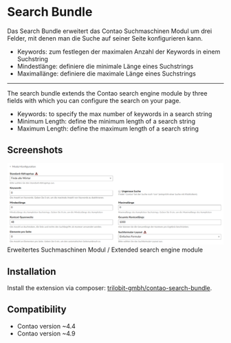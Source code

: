 Search Bundle
================

Das Search Bundle erweitert das Contao Suchmaschinen Modul um drei Felder, mit denen man die Suche auf seiner Seite konfigurieren kann. 
* Keywords: zum festlegen der maximalen Anzahl der Keywords in einem Suchstring
* Mindestlänge: definiere die minimale Länge eines Suchstrings
* Maximallänge: definiere die maximale Länge eines Suchstrings

---

The search bundle extends the Contao search engine module by three fields with which you can configure the search on your page.
* Keywords: to specify the max number of keywords in a search string
* Minimum Length: define the minimum length of a search string
* Maximum Length: define the maximum length of a search string

Screenshots
-----------

![](docs/images/search_module_backend.png)
Erweitertes Suchmaschinen Modul / Extended search engine module


Installation
------------

Install the extension via composer: [trilobit-gmbh/contao-search-bundle](https://packagist.org/packages/trilobit-gmbh/contao-search-bundle).


Compatibility
-------------

- Contao version ~4.4
- Contao version ~4.9
